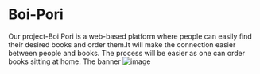 # Boi-Pori
Our project-Boi Pori is a web-based platform where people can easily find their desired books and order them.It will make the connection easier between people and books. The process will be easier as one can order books sitting at home.
The banner
![image](https://user-images.githubusercontent.com/70017061/145942652-6ce7edab-bf68-490d-9c6e-ad99738ca20a.png)


